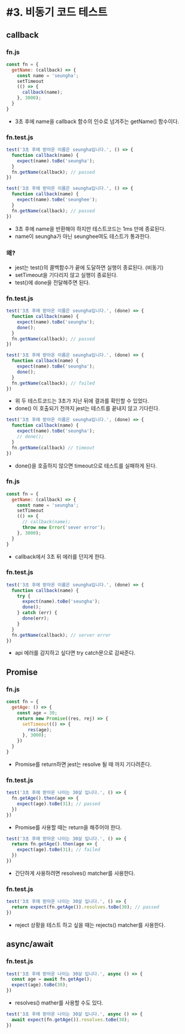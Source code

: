 # #3. 비동기 코드 테스트
## callback
### fn.js
```javascript
const fn = {
  getName: (callback) => {
    const name = 'seungha';
    setTimeout
    (() => {
      callback(name);
    }, 3000);
  }
} 
``` 
- 3초 후에 name을 callback 함수의 인수로 넘겨주는 getName() 함수이다.

### fn.test.js
```javascript
test('3초 후에 받아온 이름은 seungha입니다.', () => {
  function callback(name) {
    expect(name).toBe('seungha'); 
  }
  fn.getName(callback); // passed
})

test('3초 후에 받아온 이름은 seungha입니다.', () => {
  function callback(name) {
    expect(name).toBe('seunghee');
  }
  fn.getName(callback); // passed
})
```
- 3초 후에 name을 반환해야 하지만 테스트코드는 1ms 만에 종료된다. 
- name이 seungha가 아닌 seunghee여도 테스트가 통과한다.

### 왜?
- jest는 test()의 콜백함수가 끝에 도달하면 실행이 종료된다. (비동기)
- setTimeout을 기다리지 않고 실행이 종료된다. 
- test()에 done을 전달해주면 된다.

### fn.test.js
```javascript
test('3초 후에 받아온 이름은 seungha입니다.', (done) => {
  function callback(name) {
    expect(name).toBe('seungha');
    done();
  }
  fn.getName(callback); // passed
})

test('3초 후에 받아온 이름은 seungha입니다.', (done) => {
  function callback(name) {
    expect(name).toBe('seungha');
    done();
  }
  fn.getName(callback); // failed
})
```
- 위 두 테스트코드는 3초가 지난 뒤에 결과를 확인할 수 있었다.
- done() 이 호출되기 전까지 jest는 테스트를 끝내지 않고 기다린다.

```javascript
test('3초 후에 받아온 이름은 seungha입니다.', (done) => {
  function callback(name) {
    expect(name).toBe('seungha');
    // done();
  }
  fn.getName(callback) // timeout
})
```
- done()을 호출하지 않으면 timeout으로 테스트를 실패하게 된다.

### fn.js
```javascript
const fn = {
  getName: (callback) => {
    const name = 'seungha';
    setTimeout
    (() => {
      // callback(name);
      throw new Error('sever error');
    }, 3000);
  }
}
```
- callback에서 3초 뒤 에러를 던지게 한다.

### fn.test.js 
```javascript
test('3초 후에 받아온 이름은 seungha입니다.', (done) => {
  function callback(name) {
    try {
      expect(name).toBe('seungha');
      done();
    } catch (err) {
      done(err);
    }
  }
  fn.getName(callback); // server error
})
```
- api 에러를 감지하고 싶다면 try catch문으로 감싸준다. 

## Promise
### fn.js
```javascript
const fn = {
  getAge: () => {
    const age = 30;
    return new Promise((res, rej) => {
      setTimeout(() => {
        res(age);
      }, 3000);
    })
  } 
}
```
- Promise를 return하면 jest는 resolve 될 때 까지 기다려준다.

### fn.test.js
```javascript
test('3초 후에 받아온 나이는 30살 입니다.', () => {
  fn.getAge().then(age => {
    expect(age).toBe(31); // passed
  })
})
```
- Promise를 사용할 때는 return을 해주어야 한다.

```javascript
test('3초 후에 받아온 나이는 30살 입니다.', () => {
  return fn.getAge().then(age => {
    expect(age).toBe(31); // failed
  })
})
```
- 간단하게 사용하려면 resolves() matcher를 사용한다.

### fn.test.js
```javascript
test('3초 후에 받아온 나이는 30살 입니다.', () => {
  return expect(fn.getAge()).resolves.toBe(30); // passed
}) 
```
- reject 상황을 테스트 하고 싶을 때는 rejects() matcher를 사용한다.

## async/await
### fn.test.js
```javascript
test('3초 후에 받아온 나이는 30살 입니다.', async () => {
  const age = await fn.getAge();
  expect(age).toBe(30);
})
```
- resolves() mather를 사용할 수도 있다.
```javascript
test('3초 후에 받아온 나이는 30살 입니다.', async () => {
  await expect(fn.getAge()).resolves.toBe(30);
})
```